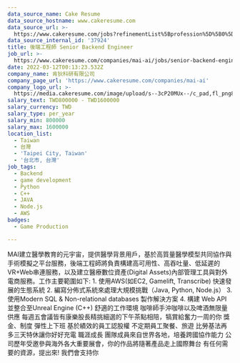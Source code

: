 ```yaml
---
data_source_name: Cake Resume
data_source_hostname: www.cakeresume.com
data_source_url: >-
  https://www.cakeresume.com/jobs?refinementList%5Bprofession%5D%5B0%5D=game-production&range%5Bsalary_range%5D%5Bmin%5D=1000000
data_source_internal_id: '37924'
title: 後端工程師 Senior Backend Engineer
job_url: >-
  https://www.cakeresume.com/companies/mai-ai/jobs/senior-backend-engineer-509322
date: 2022-03-12T00:13:23.532Z
company_name: 肯狄科研有限公司
company_page_url: 'https://www.cakeresume.com/companies/mai-ai'
company_logo_url: >-
  https://media.cakeresume.com/image/upload/s--3cP20MUx--/c_pad,fl_png8,h_200,w_200/v1610469581/xlehphjtzuk3nllpqgbz.png
salary_text: TWD800000 - TWD1600000
salary_currency: TWD
salary_type: per_year
salary_min: 800000
salary_max: 1600000
location_list:
  - Taiwan
  - 台灣
  - 'Taipei City, Taiwan'
  - '台北市, 台灣'
job_tags:
  - Backend
  - game development
  - Python
  - C++
  - JAVA
  - Node.js
  - AWS
badges:
  - Game Production

---
```


MAI建立醫學教育的元宇宙，提供醫學背景用戶，基於高質量醫學模型共同協作與手術模擬之平台服務，後端工程師將負責構建高可用性、高吞吐量、低延遲的VR+Web串連服務，以及建立醫療數位資產(Digital Assets)內部管理工具與對外電商服務。工作主要範圍如下: 1. 使用AWS(如EC2, Gamelift, Transcribe) 快速發展的生態系統 2. 編寫分佈式系統來處理大規模挑戰（Java, Python, Node.js） 3. 使用Modern SQL & Non-relational databases 製作解決方案 4. 構建 Web API 並整合至Unreal Engine (C++) 舒適的工作環境 咖啡師手沖咖啡以及啤酒無限量供應 每週五會議皆有康樂股長精挑細選的下午茶點相陪，犒賞給奮力一周的你 獎金、制度 彈性上下班 基於績效的員工認股權 不定期員工聚餐、旅遊 比勞基法再多三天特休讓你好好充電 職涯成長 團隊成員來自世界各地，培養跨國協作能力 公司歷年受邀參與海外各大重要展會，你的作品將隨著產品走上國際舞台 有任何需要的資源，提出來! 我們會支持你